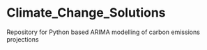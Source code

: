 # Climate_Change_Solutions
Repository for Python based ARIMA modelling of carbon emissions projections
